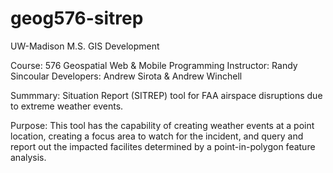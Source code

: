 # geog576-sitrep
UW-Madison M.S. GIS Development

Course: 576 Geospatial Web & Mobile Programming
Instructor: Randy Sincoular
Developers: Andrew Sirota & Andrew Winchell

Summmary: Situation Report (SITREP) tool for FAA airspace disruptions due to extreme weather events.

Purpose: This tool has the capability of creating weather events at a point location, creating a focus area to watch for the incident, and query and report out the impacted facilites determined by a point-in-polygon feature analysis.
